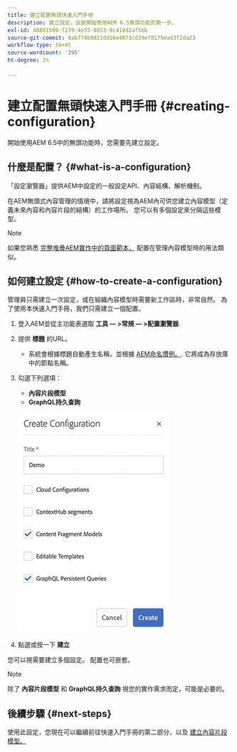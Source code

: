 ```yaml
---
title: 建立配置無頭快速入門手冊
description: 建立設定，這是開始使用AEM 6.5無頭功能的第一步。
exl-id: 48801599-f279-4e55-8033-9c418d2af5bb
source-git-commit: 8ab774b8d21dd16e4873cd39ef0175ead3f2da23
workflow-type: tm+mt
source-wordcount: '295'
ht-degree: 2%

---
```


# 建立配置無頭快速入門手冊 {#creating-configuration}

開始使用AEM 6.5中的無頭功能時，您需要先建立設定。

## 什麼是配置？ {#what-is-a-configuration}

「設定瀏覽器」提供AEM中設定的一般設定API、內容結構、解析機制。

在AEM無頭式內容管理的情境中，請將設定視為AEM內可供您建立內容模型（定義未來內容和內容片段的結構）的工作場所。 您可以有多個設定來分隔這些模型。

>[!NOTE]
>
>如果您熟悉 [完整堆疊AEM實作中的頁面範本，](/help/sites-authoring/templates.md) 配置在管理內容模型時的用法類似。

## 如何建立設定 {#how-to-create-a-configuration}

管理員只需建立一次設定，或在組織內容模型時需要新工作區時，非常自然。 為了使用本快速入門手冊，我們只需建立一個配置。

1. 登入AEM並從主功能表選取 **工具 — >常規 — >配置瀏覽器**.
1. 提供 **標題** 的URL。
   * 系統會根據標題自動產生名稱，並根據 [AEM命名慣例。](/help/sites-developing/naming-conventions.md). 它將成為存放庫中的節點名稱。
1. 勾選下列選項：
   * **內容片段模型**
   * **GraphQL持久查詢**

   ![建立設定](../assets/create-configuration.png)

1. 點選或按一下 **建立**

您可以視需要建立多個設定。 配置也可嵌套。

>[!NOTE]
>
>除了 **內容片段模型** 和 **GraphQL持久查詢** 視您的實作需求而定，可能是必要的。

## 後續步驟 {#next-steps}

使用此設定，您現在可以繼續前往快速入門手冊的第二部分，以及 [建立內容片段模型。](create-content-model.md)

<!--
>[!TIP]
>
>For complete details about the Configuration Browser, [see the Configuration Browser documentation.](/help/sites-developing/configurations.md)
-->
